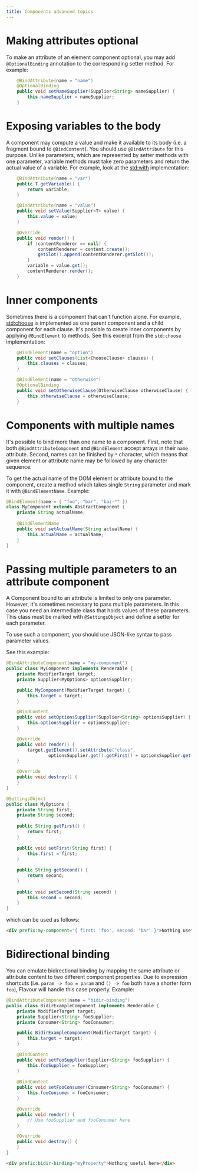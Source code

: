 ```yaml
---
title: Components advanced topics
---
```


# Making attributes optional

To make an attribute of an element component optional,
you may add `@OptionalBinding` annotation to the corresponding setter method.
For example:

```java
    @BindAttribute(name = "name")
    @OptionalBinding
    public void setNameSupplier(Supplier<String> nameSupplier) {
        this.nameSupplier = nameSupplier;
    }
```


# Exposing variables to the body

A component may compute a value and make it available to its body (i.e. a fragment bound to `@BindContent`).
You should use `@BindAttribute` for this purpose.
Unlike parameters, which are represented by setter methods with one parameter,
variable methods must take zero parameters and return the actual value of a variable.
For example, look at the [std:with](std-component-package#with) implementation:

```java
    @BindAttribute(name = "var")
    public T getVariable() {
        return variable;
    }

    @BindAttribute(name = "value")
    public void setValue(Supplier<T> value) {
        this.value = value;
    }

    @Override
    public void render() {
        if (contentRenderer == null) {
            contentRenderer = content.create();
            getSlot().append(contentRenderer.getSlot());
        }
        variable = value.get();
        contentRenderer.render();
    }
```


# Inner components

Sometimes there is a component that can't function alone.
For example, [std:choose](/docs/flavour/component-packages/std.html#choose) is implemented as
one parent component and a child component for each clause.
It's possible to create inner components by applying `@BindElement` to methods.
See this excerpt from the `std:choose` implementation:

```java
    @BindElement(name = "option")
    public void setClauses(List<ChooseClause> clauses) {
        this.clauses = clauses;
    }

    @BindElement(name = "otherwise")
    @OptionalBinding
    public void setOtherwiseClause(OtherwiseClause otherwiseClause) {
        this.otherwiseClause = otherwiseClause;
    }
```


# Components with multiple names

It's possible to bind more than one name to a component.
First, note that both `@BindAttributeComponent` and `@BindElement` accept arrays in their `name` attribute.
Second, names can be finished by `*` character, which means that given element or attribute name
may be followed by any character sequence.

To get the actual name of the DOM element or attribute bound to the component,
create a method which takes single `String` parameter and mark it with `@BindElementName`.
Example:

```java
@BindElement(name = { "foo", "bar", "baz-*" })
class MyComponent extends AbstractComponent {
    private String actualName;
    
    @BindElementName
    public void setActualName(String actualName) {
        this.actualName = actualName;
    }
}
```


# Passing multiple parameters to an attribute component

A Component bound to an attribute is limited to only one parameter.
However, it's sometimes necessary to pass multiple parameters.
In this case you need an intermediate class that holds values of these parameters.
This class must be marked with `@SettingsObject` and define a setter for each parameter.

To use such a component, you should use JSON-like syntax to pass parameter values.

See this example:

```java
@BindAttributeComponent(name = "my-component")
public class MyComponent implements Renderable {
    private ModifierTarget target;
    private Supplier<MyOptions> optionsSupplier;

    public MyComponent(ModifierTarget target) {
        this.target = target;
    }

    @BindContent
    public void setOptionsSupplier(Supplier<String> optionsSupplier) {
        this.optionsSupplier = optionsSupplier;
    }

    @Override
    public void render() {
        target.getElement().setAttribute("class", 
                optionsSupplier.get().getFirst() + optionsSupplier.get().getSecond());
    }

    @Override
    public void destroy() {
    }
}
```

```java
@SettingsObject
public class MyOptions {
    private String first;
    private String second;
    
    public String getFirst() {
        return first;
    }
    
    public void setFirst(String first) {
        this.first = first;
    }
    
    public String getSecond() {
        return second;
    }
    
    public void setSecond(String second) {
        this.second = second;
    }
}
```

which can be used as follows:

```html
<div prefix:my-component="{ first: 'foo', second: 'bar' }">Nothing useful here</div>
```


# Bidirectional binding

You can emulate bidirectional binding by mapping the same attribute or attribute content 
to two different component properties.
Due to expression shortcuts (i.e. `param -> foo = param` and `() -> foo` both have a shorter form `foo`),
Flavour will handle this case properly.
Example:

```java
@BindAttributeComponent(name = "bidir-binding")
public class BidirExampleComponent implements Renderable {
    private ModifierTarget target;
    private Supplier<String> fooSupplier;
    private Consumer<String> fooConsumer;

    public BidirExampleComponent(ModifierTarget target) {
        this.target = target;
    }

    @BindContent
    public void setFooSupplier(Supplier<String> fooSupplier) {
        this.fooSupplier = fooSupplier;
    }
    
    @BindContent
    public void setFooConsumer(Consumer<String> fooConsumer) {
        this.fooConsumer = fooConsumer;
    }

    @Override
    public void render() {
        // Use fooSupplier and fooConsumer here
    }

    @Override
    public void destroy() {
    }
}
```

```html
<div prefix:bidir-binding="myProperty">Nothing useful here</div>
```
